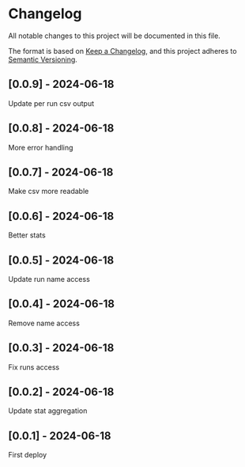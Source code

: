 # Changelog
All notable changes to this project will be documented in this file.

The format is based on [Keep a Changelog](https://keepachangelog.com/en/1.0.0/),
and this project adheres to [Semantic Versioning](https://semver.org/spec/v2.0.0.html).

## [0.0.9] - 2024-06-18
Update per run csv output

## [0.0.8] - 2024-06-18
More error handling

## [0.0.7] - 2024-06-18
Make csv more readable

## [0.0.6] - 2024-06-18
Better stats

## [0.0.5] - 2024-06-18
Update run name access

## [0.0.4] - 2024-06-18
Remove name access

## [0.0.3] - 2024-06-18
Fix runs access

## [0.0.2] - 2024-06-18
Update stat aggregation

## [0.0.1] - 2024-06-18
First deploy
